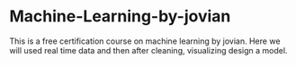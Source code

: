 # Machine-Learning-by-jovian
This is a free certification course on machine learning by jovian.
Here we will used real time data and then after cleaning, visualizing design a model. 
